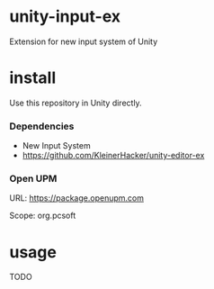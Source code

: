 # unity-input-ex
Extension for new input system of Unity

# install
Use this repository in Unity directly.

### Dependencies
* New Input System
* https://github.com/KleinerHacker/unity-editor-ex

### Open UPM
URL: https://package.openupm.com

Scope: org.pcsoft

# usage
TODO
